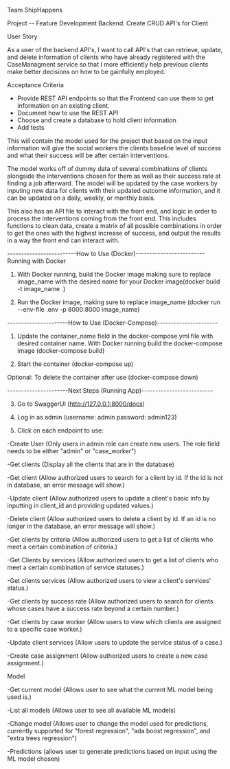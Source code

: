 Team ShipHappens

Project -- Feature Development Backend: Create CRUD API's for Client

User Story

As a user of the backend API's, I want to call API's that can retrieve, update, and delete information of clients who have already registered with the CaseManagment service so that I more efficiently help previous clients make better decisions on how to be gainfully employed.

Acceptance Criteria
- Provide REST API endpoints so that the Frontend can use them to get information on an existing client.
- Document how to use the REST API
- Choose and create a database to hold client information
- Add tests


This will contain the model used for the project that based on the input information will give the social workers the clients baseline level of success and what their success will be after certain interventions.

The model works off of dummy data of several combinations of clients alongside the interventions chosen for them as well as their success rate at finding a job afterward. The model will be updated by the case workers by inputing new data for clients with their updated outcome information, and it can be updated on a daily, weekly, or monthly basis.

This also has an API file to interact with the front end, and logic in order to process the interventions coming from the front end. This includes functions to clean data, create a matrix of all possible combinations in order to get the ones with the highest increase of success, and output the results in a way the front end can interact with.

-------------------------How to Use (Docker)-------------------------
Running with Docker

1. With Docker running, build the Docker image making sure to replace image_name with the desired name for your Docker image(docker build -t image_name .)

2. Run the Docker image, making sure to replace image_name (docker run --env-file .env -p 8000:8000 image_name)

----------------------How to Use (Docker-Compose)----------------------

1. Update the container_name field in the docker-compose.yml file with desired container name. With Docker running build the docker-compose image (docker-compose build)

2. Start the container (docker-compose up)

Optional: To delete the container after use (docker-compose down)

----------------------Next Steps (Running App)--------------------------

3. Go to SwaggerUI (http://127.0.0.1:8000/docs)

4. Log in as admin (username: admin password: admin123)

5. Click on each endpoint to use:

-Create User (Only users in admin role can create new users. The role field needs to be either "admin" or "case_worker")

-Get clients (Display all the clients that are in the database)

-Get client (Allow authorized users to search for a client by id. If the id is not in database, an error message will show.)

-Update client (Allow authorized users to update a client's basic info by inputting in client_id and providing updated values.)

-Delete client (Allow authorized users to delete a client by id. If an id is no longer in the database, an error message will show.)

-Get clients by criteria (Allow authorized users to get a list of clients who meet a certain combination of criteria.)

-Get Clients by services (Allow authorized users to get a list of clients who meet a certain combination of service statuses.)

-Get clients services (Allow authorized users to view a client's services' status.)

-Get clients by success rate (Allow authorized users to search for clients whose cases have a success rate beyond a certain number.)

-Get clients by case worker (Allow users to view which clients are assigned to a specific case worker.)

-Update client services (Allow users to update the service status of a case.)

-Create case assignment (Allow authorized users to create a new case assignment.)

Model

-Get current model (Allows user to see what the current ML model being used is.)

-List all models (Allows user to see all available ML models)

-Change model (Allows user to change the model used for predictions, currently supported for "forest regression", "ada boost regression", and "extra trees regression")

-Predictions (allows user to generate predictions based on input using the ML model chosen)
